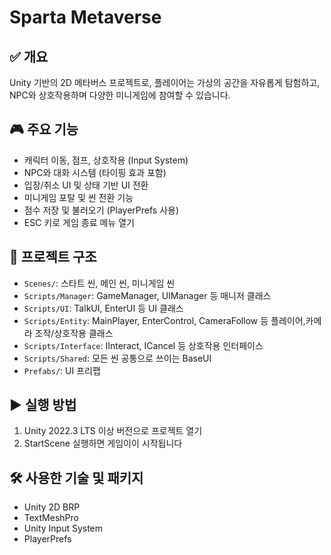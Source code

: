 # Sparta Metaverse

## ✅ 개요 
Unity 기반의 2D 메타버스 프로젝트로, 플레이어는 가상의 공간을 자유롭게 탐험하고,
NPC와 상호작용하며 다양한 미니게임에 참여할 수 있습니다.

## 🎮 주요 기능
-  캐릭터 이동, 점프, 상호작용 (Input System)
-  NPC와 대화 시스템 (타이핑 효과 포함)
-  입장/취소 UI 및 상태 기반 UI 전환
-  미니게임 포탈 및 씬 전환 기능
-  점수 저장 및 불러오기 (PlayerPrefs 사용)
-  ESC 키로 게임 종료 메뉴 열기

## 📁 프로젝트 구조

- `Scenes/`: 스타트 씬, 메인 씬, 미니게임 씬
- `Scripts/Manager`: GameManager, UIManager 등 매니저 클래스
- `Scripts/UI`: TalkUI, EnterUI 등 UI 클래스
- `Scripts/Entity`: MainPlayer, EnterControl, CameraFollow 등 플레이어,카메라 조작/상호작용 클래스
- `Scripts/Interface`: IInteract, ICancel 등 상호작용 인터페이스
- `Scripts/Shared`: 모든 씬 공통으로 쓰이는 BaseUI
- `Prefabs/`: UI 프리팹

## ▶️ 실행 방법
1. Unity 2022.3 LTS 이상 버전으로 프로젝트 열기
2. StartScene 실행하면 게임이이 시작됩니다

## 🛠 사용한 기술 및 패키지
- Unity 2D BRP
- TextMeshPro
- Unity Input System
- PlayerPrefs
